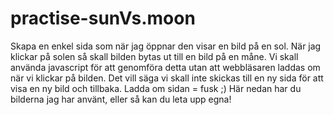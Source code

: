 # practise-sunVs.moon
Skapa en enkel sida som när jag öppnar den visar en bild på en sol. När jag klickar på solen så skall bilden bytas ut till en bild på en måne. Vi skall använda javascript för att genomföra detta utan att webbläsaren laddas om när vi klickar på bilden.  Det vill säga vi skall inte skickas till en ny sida för att visa en ny bild och tillbaka. Ladda om sidan = fusk ;)  Här nedan har du bilderna jag har använt, eller så kan du leta upp egna!
